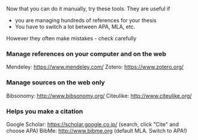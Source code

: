 Now that you can do it manually, try these tools. 
They are useful if 
* you are managing hundreds of references for your thesis
* You have to switch a lot between APA, MLA, etc. 

However <red>they often make mistakes - check carefully</red> 

### Manage references on your computer and on the web
Mendeley: https://www.mendeley.com/
Zotero: https://www.zotero.org/

### Manage sources on the web only
Bibsonomy: http://www.bibsonomy.org/
Citeulike: http://www.citeulike.org/

### Helps you make a citation
Google Scholar: 	https://scholar.google.co.jp/ (search, click "Cite" and choose APA)
BibMe:				http://www.bibme.org 	(default MLA. Switch to APA!)